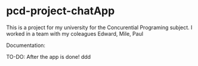 # pcd-project-chatApp
This is a project for my university for the Concurential Programing subject. I worked in a team with my coleagues Edward, Mile, Paul

Documentation:

TO-DO: After the app is done!
ddd
